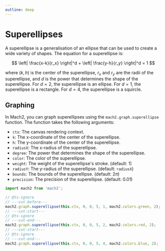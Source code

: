 ```yaml
---
outline: deep
---
```


# Superellipses

A superellipse is a generalisation of an ellipse that can be used to create a wide variety of shapes. The equation for a superellipse is:

<!-- |(x-k)/r_x|^d + |(y-h)/r_y|^d = 1 -->

$$ \left| \frac{x-k}{r_x} \right|^d + \left| \frac{y-h}{r_y} \right|^d = 1 $$

where $(k, h)$ is the center of the superellipse, $r_x$ and $r_y$ are the radii of the superellipse, and $d$ is the power that determines the shape of the superellipse. For $d = 2$, the superellipse is an ellipse. For $d = 1$, the superellipse is a rectangle. For $d = 4$, the superellipse is a squircle.

## Graphing

In Mach2, you can graph superellipses using the `mach2.graph.superellipse` function. The function takes the following arguments:

- `ctx`: The canvas rendering context.
- `k`: The x-coordinate of the center of the superellipse.
- `h`: The y-coordinate of the center of the superellipse.
- `radiusX`: The x-radius of the superellipse.
- `degree`: The power that determines the shape of the superellipse.
- `color`: The color of the superellipse.
- `weight`: The weight of the superellipse's stroke. (default: 1)
- `radiusY`: The y-radius of the superellipse. (default: `radiusX`)
- `bounds`: The bounds of the superellipse. (default: $2\pi$)
- `precision`: The precision of the superellipse. (default: 0.01)

```ts
import mach2 from 'mach2';

// @ts-ignore
// ---cut-before---
mach2.graph.superellipse(this.ctx, 0, 0, 5, 1, mach2.colors.green, 2);
// ---cut-start---
// @ts-ignore
// ---cut-end---
mach2.graph.superellipse(this.ctx, 0, 0, 5, 2, mach2.colors.red, 2);
// ---cut-start---
// @ts-ignore
// ---cut-end---
mach2.graph.superellipse(this.ctx, 0, 0, 5, 4, mach2.colors.blue, 2);
```

<div class="canvas">
    <canvas class="mach2" id="example1"></canvas>
</div>

<script setup>
    import mach2 from 'mach2';
    import { onMounted } from 'vue'

    onMounted(() => {
        const darkmode = document.querySelector('html').classList.contains('dark');

        const bg = darkmode ? mach2.color.black : mach2.color.white;
        const foreground = darkmode ? mach2.color.white : mach2.color.black;

        // vue will await this script, so we need to async load the canvas
        setTimeout(() => {
            const canvas = document.getElementById('example1');

            if (canvas) {
                const scene2 = mach2.scene(canvas, {
                    background: bg
                });

                scene2.add(
                    new class extends mach2.Static {
                        mount() {
                            if (!this.ctx) return;

                            mach2.graph.axis(this.ctx, undefined, mach2.color.opacity(foreground, 0.4));

                            mach2.graph.superellipse(this.ctx, 0, 0, 5, 1, mach2.color.green, 2);
                            mach2.graph.superellipse(this.ctx, 0, 0, 5, 2, mach2.color.red, 2);
                            mach2.graph.superellipse(this.ctx, 0, 0, 5, 4, mach2.color.blue, 2);
                        }
                    }
                );

                scene2.start();
            }
        }, 0)
    })
</script>
